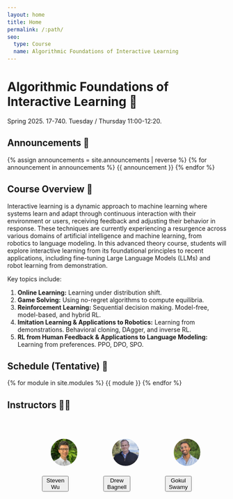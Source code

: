 ```yaml
---
layout: home
title: Home
permalink: /:path/
seo:
  type: Course
  name: Algorithmic Foundations of Interactive Learning
---
```


# Algorithmic Foundations of Interactive Learning 🔄
Spring 2025. 17-740. Tuesday / Thursday 11:00-12:20.

## Announcements 📣
{% assign announcements = site.announcements | reverse %}
{% for announcement in announcements %}
{{ announcement }}
{% endfor %}

## Course Overview 📝
Interactive learning is a dynamic approach to machine learning where systems learn and adapt through continuous interaction with their environment or users, receiving feedback and adjusting their behavior in response. These techniques are currently experiencing a resurgence across various domains of artificial intelligence and machine learning, from robotics to language modeling. In this advanced theory course, students will explore interactive learning from its foundational principles to recent applications, including fine-tuning Large Language Models (LLMs) and robot learning from demonstration. 

Key topics include:
1. **Online Learning:** Learning under distribution shift.
2. **Game Solving:** Using no-regret algorithms to compute equilibria.
3. **Reinforcement Learning:** Sequential decision making. Model-free, model-based, and hybrid RL.
4. **Imitation Learning & Applications to Robotics:** Learning from demonstrations. Behavioral cloning, DAgger, and inverse RL.
5. **RL from Human Feedback & Applications to Language Modeling:** Learning from preferences. PPO, DPO, SPO.


## Schedule (Tentative) 📅

{% for module in site.modules %}
{{ module }}
{% endfor %}


## Instructors 👨‍🏫

<figure style="display: inline-flex;">

<figure>
<img src="/assets/images/zsw.jpg" alt="Avatar" style="width:200px; height:auto; object-fit: cover; border-radius:50%; padding:20px;">
<figcaption style="text-align: center;"><a href="http://www.zstevenwu.com"><button type="button" name="button" class="btn">Steven Wu</button>
</a></figcaption>
</figure>

<figure>
<img src="/assets/images/jab.jpg" alt="Avatar" style="width:200px; height:auto; object-fit: cover; border-radius:50%; padding:20px;">
<figcaption style="text-align: center;"><a href="https://robotwhisperer.org/"><button type="button" name="button" class="btn">Drew Bagnell</button></a></figcaption>
</figure>

<figure>
<img src="/assets/images/gks.png" alt="Avatar" style="width:200px; height:auto; object-fit: cover; border-radius:50%; padding:20px;">
<figcaption style="text-align: center;"><a href="http://www.gokul.dev"><button type="button" name="button" class="btn">Gokul Swamy</button></a></figcaption>
</figure>

</figure>

